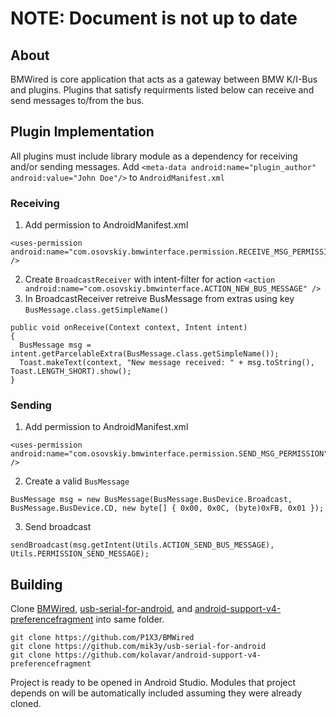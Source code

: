 # NOTE: Document is not up to date

## About
BMWired is core application that acts as a gateway between BMW K/I-Bus and plugins. Plugins that satisfy requirments listed below can receive and send messages to/from the bus.

## Plugin Implementation
All plugins must include library module as a dependency for receiving and/or sending messages.
Add ```<meta-data android:name="plugin_author" android:value="John Doe"/>``` to `AndroidManifest.xml`

### Receiving
1. Add permission to AndroidManifest.xml
```
<uses-permission android:name="com.osovskiy.bmwinterface.permission.RECEIVE_MSG_PERMISSION" />
```
2. Create `BroadcastReceiver` with intent-filter for action `<action android:name="com.osovskiy.bmwinterface.ACTION_NEW_BUS_MESSAGE" />`
3. In BroadcastReceiver retreive BusMessage from extras using key `BusMessage.class.getSimpleName()`
```
public void onReceive(Context context, Intent intent)
{
  BusMessage msg = intent.getParcelableExtra(BusMessage.class.getSimpleName());
  Toast.makeText(context, "New message received: " + msg.toString(), Toast.LENGTH_SHORT).show();
}
```

### Sending
1. Add permission to AndroidManifest.xml
```
<uses-permission android:name="com.osovskiy.bmwinterface.permission.SEND_MSG_PERMISSION" />
```
2. Create a valid `BusMessage`
```
BusMessage msg = new BusMessage(BusMessage.BusDevice.Broadcast, BusMessage.BusDevice.CD, new byte[] { 0x00, 0x0C, (byte)0xFB, 0x01 });
```
3. Send broadcast
```
sendBroadcast(msg.getIntent(Utils.ACTION_SEND_BUS_MESSAGE), Utils.PERMISSION_SEND_MESSAGE);
```

## Building

Clone [BMWired](https://github.com/P1X3/BMWired), [usb-serial-for-android](https://github.com/mik3y/usb-serial-for-android), and [android-support-v4-preferencefragment](https://github.com/kolavar/android-support-v4-preferencefragment) into same folder.

```
git clone https://github.com/P1X3/BMWired  
git clone https://github.com/mik3y/usb-serial-for-android  
git clone https://github.com/kolavar/android-support-v4-preferencefragment
```

Project is ready to be opened in Android Studio. Modules that project depends on will be automatically included assuming they were already cloned.
